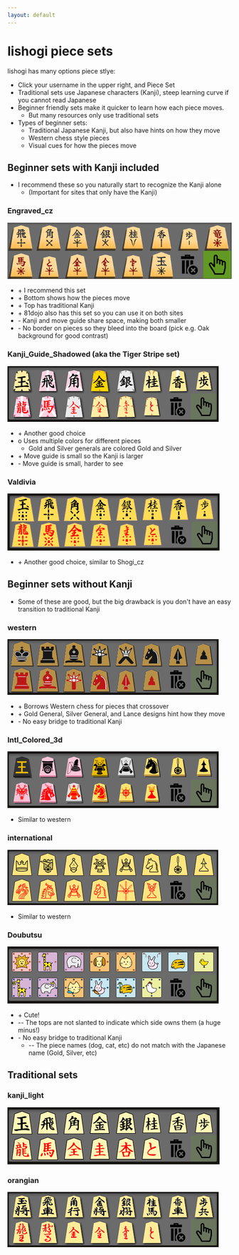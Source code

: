```yaml
---
layout: default
---
```


# lishogi piece sets

lishogi has many options piece stlye:

-   Click your username in the upper right, and Piece Set
-   Traditional sets use Japanese characters (Kanji), steep learning curve if you cannot read Japanese
-   Beginner friendly sets make it quicker to learn how each piece moves.
    -   But many resources only use traditional sets
-   Types of beginner sets:
    -   Traditional Japanese Kanji, but also have hints on how they move
    -   Western chess style pieces
    -   Visual cues for how the pieces move

## Beginner sets with Kanji included

-   I recommend these so you naturally start to recognize the Kanji alone
    -   (Important for sites that only have the Kanji)

### Engraved_cz

![](media/lishogi_sets/Engraved_cz.png)

-   \+ I recommend this set
-   \+ Bottom shows how the pieces move
-   \+ Top has traditional Kanji
-   \+ 81dojo also has this set so you can use it on both sites
-   \- Kanji and move guide share space, making both smaller
-   \- No border on pieces so they bleed into the board (pick e.g. Oak background for good contrast)

### Kanji_Guide_Shadowed (aka the Tiger Stripe set)

![](media/lishogi_sets/Kanji_Guide_Shadowed.png)

-   \+ Another good choice
-   o Uses multiple colors for different pieces
    -   Gold and Silver generals are colored Gold and Silver
-   \+ Move guide is small so the Kanji is larger
-   \- Move guide is small, harder to see

### Valdivia

![](media/lishogi_sets/Valdivia.png)

-   \+ Another good choice, similar to Shogi_cz

## Beginner sets without Kanji

-   Some of these are good, but the big drawback is you don't have an easy transition to traditional Kanji

### western

![](media/lishogi_sets/western.png)

-   \+ Borrows Western chess for pieces that crossover
-   \+ Gold General, Silver General, and Lance designs hint how they move
-   \- No easy bridge to traditional Kanji

### Intl_Colored_3d

![](media/lishogi_sets/Intl_Colored_3D.png)

-   Similar to western

### international

![](media/lishogi_sets/international.png)

-   Similar to western

### Doubutsu

![](media/lishogi_sets/doubutsu.png)

-   \+ Cute!
-   \-- The tops are not slanted to indicate which side owns them (a huge minus!)
-   \- No easy bridge to traditional Kanji
    -   \-- The piece names (dog, cat, etc) do not match with the Japanese name (Gold, Silver, etc)

## Traditional sets

### kanji_light

![](media/lishogi_sets/kanji_light.png)

### orangian

![](media/lishogi_sets/orangain.png)
